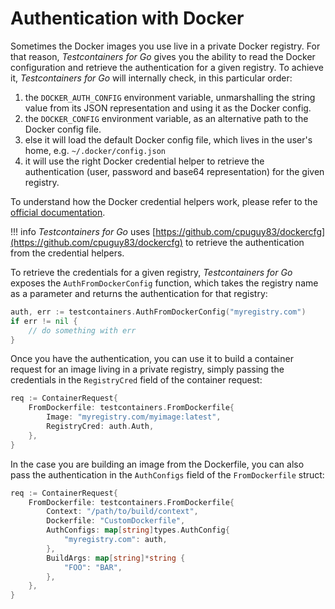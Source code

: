 # Authentication with Docker

Sometimes the Docker images you use live in a private Docker registry. For that reason, _Testcontainers for Go_ gives you the ability to read the Docker configuration
and retrieve the authentication for a given registry. To achieve it, _Testcontainers for Go_ will internally check, in this particular order:
	
1. the `DOCKER_AUTH_CONFIG` environment variable, unmarshalling the string value from its JSON representation and using it as the Docker config.
2. the `DOCKER_CONFIG` environment variable, as an alternative path to the Docker config file.
3. else it will load the default Docker config file, which lives in the user's home, e.g. `~/.docker/config.json`
4. it will use the right Docker credential helper to retrieve the authentication (user, password and base64 representation) for the given registry.

To understand how the Docker credential helpers work, please refer to the [official documentation](https://docs.docker.com/engine/reference/commandline/login/#credential-helpers).

!!! info
	_Testcontainers for Go_ uses [https://github.com/cpuguy83/dockercfg](https://github.com/cpuguy83/dockercfg) to retrieve the authentication from the credential helpers.

To retrieve the credentials for a given registry, _Testcontainers for Go_ exposes the `AuthFromDockerConfig` function, which takes the registry name as a parameter and returns the authentication for that registry:

```go
auth, err := testcontainers.AuthFromDockerConfig("myregistry.com")
if err != nil {
	// do something with err
}
```

Once you have the authentication, you can use it to build a container request for an image living in a private registry, simply passing the
credentials in the `RegistryCred` field of the container request:

```go
req := ContainerRequest{
	FromDockerfile: testcontainers.FromDockerfile{
		Image: "myregistry.com/myimage:latest",
		RegistryCred: auth.Auth,
	},
}
```

In the case you are building an image from the Dockerfile, you can also pass the authentication in the `AuthConfigs` field of the `FromDockerfile` struct:

```go
req := ContainerRequest{
	FromDockerfile: testcontainers.FromDockerfile{
		Context: "/path/to/build/context",
		Dockerfile: "CustomDockerfile",
		AuthConfigs: map[string]types.AuthConfig{
			"myregistry.com": auth,
		},
		BuildArgs: map[string]*string {
			"FOO": "BAR",
		},
	},
}
```
